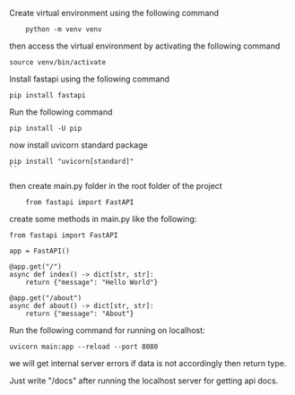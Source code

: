 Create virtual environment using the following command

```
    python -m venv venv
```

then access the virtual environment by activating the following command

```
source venv/bin/activate
```

Install fastapi using the following command

```
pip install fastapi
```

Run the following command

```
pip install -U pip
```

now install uvicorn standard package

```
pip install "uvicorn[standard]"
``
```

then create main.py folder in the root folder of the project

```
    from fastapi import FastAPI
```

create some methods in main.py like the following:

```
from fastapi import FastAPI

app = FastAPI()

@app.get("/")
async def index() -> dict[str, str]:
    return {"message": "Hello World"}

@app.get("/about")
async def about() -> dict[str, str]:
    return {"message": "About"}
```

Run the following command for running on localhost:

```
uvicorn main:app --reload --port 8080
```

we will get internal server errors if data is not accordingly then return type.

Just write "/docs" after running the localhost server for getting api docs.
